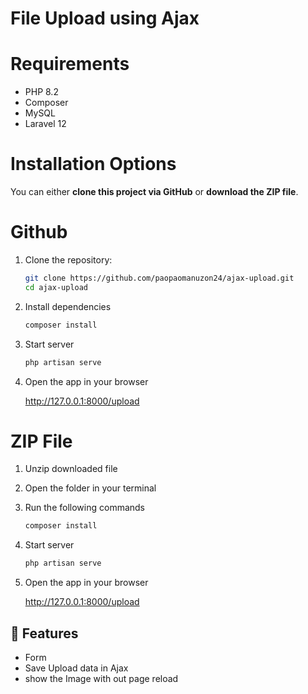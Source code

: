 # File Upload using Ajax

# Requirements

-   PHP 8.2
-   Composer
-   MySQL
-   Laravel 12

# Installation Options

You can either **clone this project via GitHub** or **download the ZIP file**.

# Github

1. Clone the repository:

    ```bash
    git clone https://github.com/paopaomanuzon24/ajax-upload.git
    cd ajax-upload
    ```

2. Install dependencies

    ```bash
    composer install
    ```

3. Start server

    ```bash
    php artisan serve
    ```

4. Open the app in your browser

    http://127.0.0.1:8000/upload

# ZIP File

1. Unzip downloaded file
2. Open the folder in your terminal
3. Run the following commands

    ```bash
    composer install
    ```

4. Start server

    ```bash
    php artisan serve
    ```

5. Open the app in your browser

    http://127.0.0.1:8000/upload

## 🚀 Features

-   Form
-   Save Upload data in Ajax
-   show the Image with out page reload
